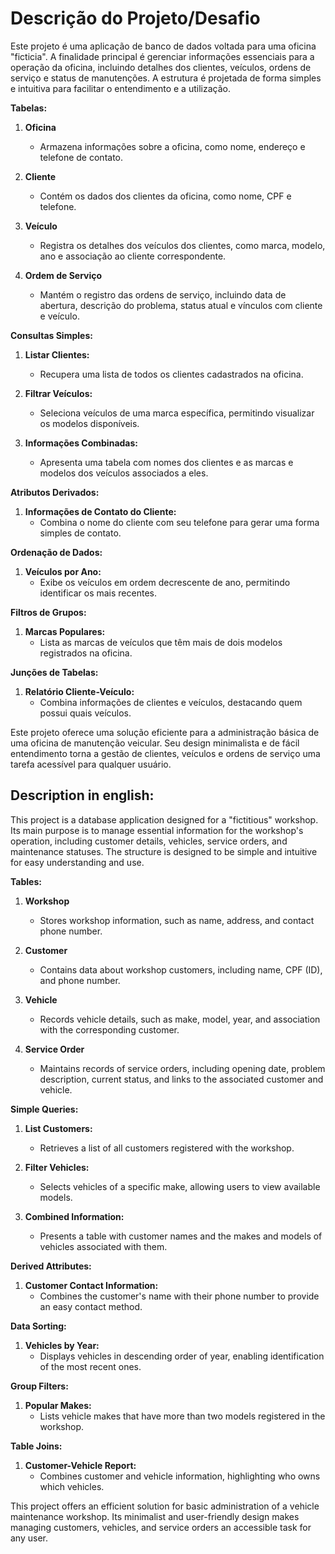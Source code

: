 # Descrição do Projeto/Desafio

Este projeto é uma aplicação de banco de dados voltada para uma oficina "ficticia". A finalidade principal é gerenciar informações essenciais para a operação da oficina, incluindo detalhes dos clientes, veículos, ordens de serviço e status de manutenções. A estrutura é projetada de forma simples e intuitiva para facilitar o entendimento e a utilização.

**Tabelas:**

1. **Oficina**
   - Armazena informações sobre a oficina, como nome, endereço e telefone de contato.

2. **Cliente**
   - Contém os dados dos clientes da oficina, como nome, CPF e telefone.

3. **Veículo**
   - Registra os detalhes dos veículos dos clientes, como marca, modelo, ano e associação ao cliente correspondente.

4. **Ordem de Serviço**
   - Mantém o registro das ordens de serviço, incluindo data de abertura, descrição do problema, status atual e vínculos com cliente e veículo.

**Consultas Simples:**

1. **Listar Clientes:**
   - Recupera uma lista de todos os clientes cadastrados na oficina.

2. **Filtrar Veículos:**
   - Seleciona veículos de uma marca específica, permitindo visualizar os modelos disponíveis.

3. **Informações Combinadas:**
   - Apresenta uma tabela com nomes dos clientes e as marcas e modelos dos veículos associados a eles.

**Atributos Derivados:**

1. **Informações de Contato do Cliente:**
   - Combina o nome do cliente com seu telefone para gerar uma forma simples de contato.

**Ordenação de Dados:**

1. **Veículos por Ano:**
   - Exibe os veículos em ordem decrescente de ano, permitindo identificar os mais recentes.

**Filtros de Grupos:**

1. **Marcas Populares:**
   - Lista as marcas de veículos que têm mais de dois modelos registrados na oficina.

**Junções de Tabelas:**

1. **Relatório Cliente-Veículo:**
   - Combina informações de clientes e veículos, destacando quem possui quais veículos.

Este projeto oferece uma solução eficiente para a administração básica de uma oficina de manutenção veicular. Seu design minimalista e de fácil entendimento torna a gestão de clientes, veículos e ordens de serviço uma tarefa acessível para qualquer usuário.


## Description in english: 

This project is a database application designed for a "fictitious" workshop. Its main purpose is to manage essential information for the workshop's operation, including customer details, vehicles, service orders, and maintenance statuses. The structure is designed to be simple and intuitive for easy understanding and use.

**Tables:**

1. **Workshop**
   - Stores workshop information, such as name, address, and contact phone number.

2. **Customer**
   - Contains data about workshop customers, including name, CPF (ID), and phone number.

3. **Vehicle**
   - Records vehicle details, such as make, model, year, and association with the corresponding customer.

4. **Service Order**
   - Maintains records of service orders, including opening date, problem description, current status, and links to the associated customer and vehicle.

**Simple Queries:**

1. **List Customers:**
   - Retrieves a list of all customers registered with the workshop.

2. **Filter Vehicles:**
   - Selects vehicles of a specific make, allowing users to view available models.

3. **Combined Information:**
   - Presents a table with customer names and the makes and models of vehicles associated with them.

**Derived Attributes:**

1. **Customer Contact Information:**
   - Combines the customer's name with their phone number to provide an easy contact method.

**Data Sorting:**

1. **Vehicles by Year:**
   - Displays vehicles in descending order of year, enabling identification of the most recent ones.

**Group Filters:**

1. **Popular Makes:**
   - Lists vehicle makes that have more than two models registered in the workshop.

**Table Joins:**

1. **Customer-Vehicle Report:**
   - Combines customer and vehicle information, highlighting who owns which vehicles.

This project offers an efficient solution for basic administration of a vehicle maintenance workshop. Its minimalist and user-friendly design makes managing customers, vehicles, and service orders an accessible task for any user.
